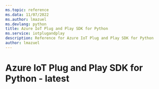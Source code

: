 ```yaml
---
ms.topic: reference
ms.data: 11/07/2022
ms.author: lmazuel
ms.devlang: python
title: Azure IoT Plug and Play SDK for Python
ms.service: iotplugandplay
description: Reference for Azure IoT Plug and Play SDK for Python
author: lmazuel
---
```

# Azure IoT Plug and Play SDK for Python - latest